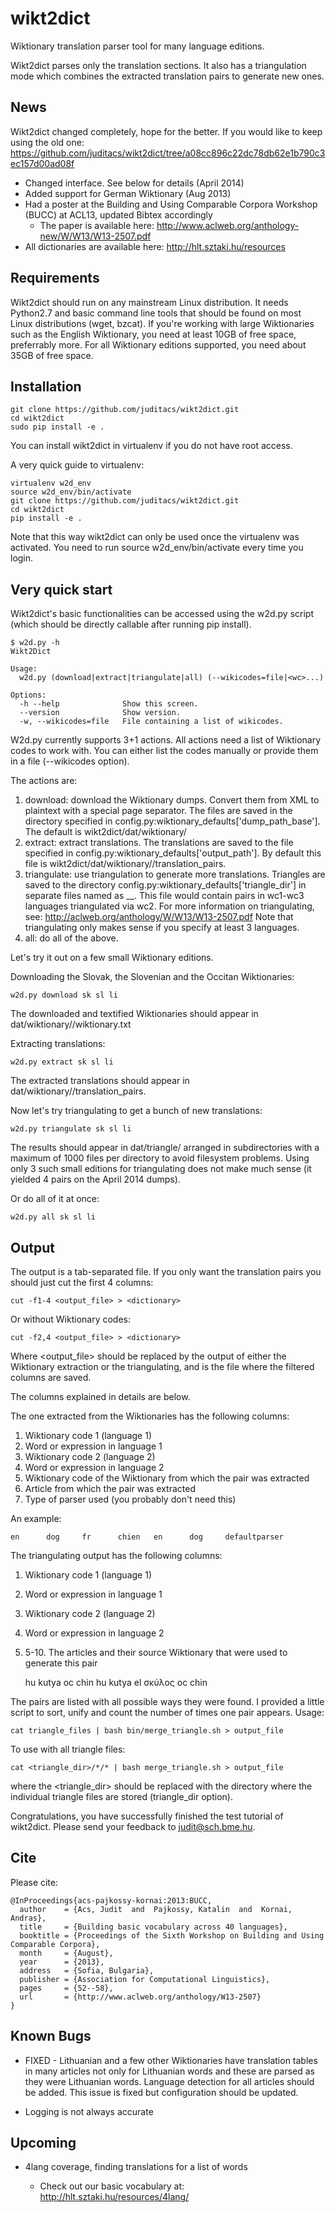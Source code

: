 # wikt2dict

Wiktionary translation parser tool for many language editions.

Wikt2dict parses only the translation sections.
It also has a triangulation mode which combines the extracted translation pairs to
generate new ones. 

## News

Wikt2dict changed completely, hope for the better. If you would like to keep using the old one:
https://github.com/juditacs/wikt2dict/tree/a08cc896c22dc78db62e1b790c3ec157d00ad08f

* Changed interface. See below for details (April 2014)
* Added support for German Wiktionary (Aug 2013)
* Had a poster at the Building and Using Comparable Corpora Workshop (BUCC) at ACL13, updated Bibtex accordingly
  * The paper is available here: http://www.aclweb.org/anthology-new/W/W13/W13-2507.pdf
* All dictionaries are available here: http://hlt.sztaki.hu/resources

## Requirements

Wikt2dict should run on any mainstream Linux distribution. It needs Python2.7 and basic command line
tools that should be found on most Linux distributions (wget, bzcat).
If you're working with large Wiktionaries such as the English Wiktionary, you need at least 10GB of
free space, preferrably more.
For all Wiktionary editions supported, you need about 35GB of free space.

## Installation

    git clone https://github.com/juditacs/wikt2dict.git
    cd wikt2dict
    sudo pip install -e .

You can install wikt2dict in virtualenv if you do not have root access.

A very quick guide to virtualenv:

    virtualenv w2d_env
    source w2d_env/bin/activate
    git clone https://github.com/juditacs/wikt2dict.git
    cd wikt2dict
    pip install -e .

Note that this way wikt2dict can only be used once the virtualenv was activated.
You need to run source w2d\_env/bin/activate every time you login.

## Very quick start

Wikt2dict's basic functionalities can be accessed using the w2d.py script (which should be directly callable after running pip install).

    $ w2d.py -h
    Wikt2Dict
    
    Usage:
      w2d.py (download|extract|triangulate|all) (--wikicodes=file|<wc>...)
    
    Options:
      -h --help              Show this screen.
      --version              Show version.
      -w, --wikicodes=file   File containing a list of wikicodes.

W2d.py currently supports 3+1 actions. All actions need a list of Wiktionary codes to work with.
You can either list the codes manually or provide them in a file (--wikicodes option).

The actions are:

1. download: download the Wiktionary dumps. Convert them from XML to plaintext with a special page separator.
The files are saved in the directory specified in config.py:wiktionary\_defaults['dump\_path\_base'].
The default is wikt2dict/dat/wiktionary/<language name>
1. extract: extract translations.
The translations are saved to the file specified in config.py:wiktionary\_defaults['output\_path'].
By default this file is wikt2dict/dat/wiktionary/<language name>/translation\_pairs.
1. triangulate: use triangulation to generate more translations.
Triangles are saved to the directory config.py:wiktionary\_defaults['triangle\_dir'] in separate files
named as <wc1>\_<wc2>\_<wc3>. This file would contain pairs in wc1-wc3 languages triangulated via wc2.
For more information on triangulating, see: http://aclweb.org/anthology/W/W13/W13-2507.pdf
Note that triangulating only makes sense if you specify at least 3 languages.
1. all: do all of the above.

Let's try it out on a few small Wiktionary editions.

Downloading the Slovak, the Slovenian and the Occitan Wiktionaries:

    w2d.py download sk sl li

The downloaded and textified Wiktionaries should appear in dat/wiktionary/<language name>/<wikicode>wiktionary.txt

Extracting translations:

    w2d.py extract sk sl li

The extracted translations should appear in dat/wiktionary/<language name>/translation\_pairs.

Now let's try triangulating to get a bunch of new translations:

    w2d.py triangulate sk sl li

The results should appear in dat/triangle/ arranged in subdirectories with a maximum of 1000 files per directory
to avoid filesystem problems.
Using only 3 such small editions for triangulating does not make much sense (it yielded 4 pairs on the April 2014 dumps).

Or do all of it at once:

    w2d.py all sk sl li

## Output

The output is a tab-separated file. 
If you only want the translation pairs you should just cut the first 4 columns:
    
    cut -f1-4 <output_file> > <dictionary>

Or without Wiktionary codes:

    cut -f2,4 <output_file> > <dictionary>

Where <output\_file> should be replaced by the output of either the Wiktionary extraction
or the triangulating, and <dictionary> is the file where the filtered columns are saved.

The columns explained in details are below.

The one extracted from the Wiktionaries has the following columns:

1. Wiktionary code 1 (language 1)
2. Word or expression in language 1
3. Wiktionary code 2 (language 2)
4. Word or expression in language 2
5. Wiktionary code of the Wiktionary from which the pair was extracted
6. Article from which the pair was extracted
7. Type of parser used (you probably don't need this)

An example:

    en      dog     fr      chien   en      dog     defaultparser

The triangulating output has the following columns:

1. Wiktionary code 1 (language 1)
2. Word or expression in language 1
3. Wiktionary code 2 (language 2)
4. Word or expression in language 2
5. 5-10. The articles and their source Wiktionary that were used to generate this pair

    hu      kutya   oc      chin    hu      kutya   el      σκύλος  oc      chin

The pairs are listed with all possible ways they were found. I provided a little script to 
sort, unify and count the number of times one pair appears.
Usage:

    cat triangle_files | bash bin/merge_triangle.sh > output_file

To use with all triangle files:

    cat <triangle_dir>/*/* | bash merge_triangle.sh > output_file

where the <triangle\_dir> should be replaced with the directory where the individual triangle files are
stored (triangle\_dir option).

Congratulations, you have successfully finished the test tutorial of wikt2dict.
Please send your feedback to judit@sch.bme.hu.

## Cite

Please cite:

    @InProceedings{acs-pajkossy-kornai:2013:BUCC,  
      author    = {Acs, Judit  and  Pajkossy, Katalin  and  Kornai, Andras},  
      title     = {Building basic vocabulary across 40 languages},  
      booktitle = {Proceedings of the Sixth Workshop on Building and Using Comparable Corpora},  
      month     = {August},  
      year      = {2013},  
      address   = {Sofia, Bulgaria},  
      publisher = {Association for Computational Linguistics},  
      pages     = {52--58},  
      url       = {http://www.aclweb.org/anthology/W13-2507}  
    }  

## Known Bugs

* FIXED - Lithuanian and a few other Wiktionaries have translation tables in many articles
not only for Lithuanian words and these are parsed as they were Lithuanian words. 
Language detection for all articles should be added. This issue is fixed but configuration
should be updated.

* Logging is not always accurate

## Upcoming

* 4lang coverage, finding translations for a list of words

  * Check out our basic vocabulary at: http://hlt.sztaki.hu/resources/4lang/

<!---
You can create statistics of the coverage of 4lang and uroboros by calling:

    cat ../dat/lang/*/res/word_pairs | python fourlang_coverage.py ../res/4lang/coverage

This would take all translations extracted from the Wiktionaries and compute
the coverage of 4lang and uroboros based on each language of 4lang and all of them
combined as well.
The statistics are saved in ../res/4lang/ with the coverage prefix.
-->


